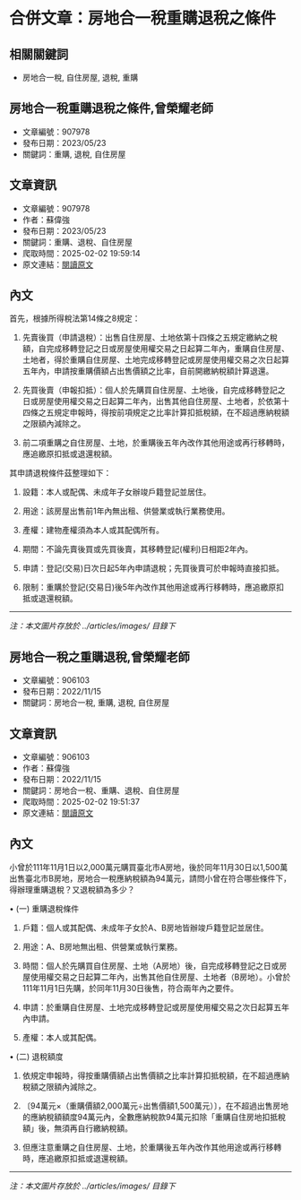 # 合併文章：房地合一稅重購退稅之條件

## 相關關鍵詞
- 房地合一稅, 自住房屋, 退稅, 重購

## 房地合一稅重購退稅之條件,曾榮耀老師
- 文章編號：907978
- 發布日期：2023/05/23
- 關鍵詞：重購, 退稅, 自住房屋


## 文章資訊
- 文章編號：907978
- 作者：蘇偉強
- 發布日期：2023/05/23
- 關鍵詞：重購、退稅、自住房屋
- 爬取時間：2025-02-02 19:59:14
- 原文連結：[閱讀原文](https://real-estate.get.com.tw/Columns/detail.aspx?no=907978)

## 內文
首先，根據所得稅法第14條之8規定：

1. 先賣後買（申請退稅）：出售自住房屋、土地依第十四條之五規定繳納之稅額，自完成移轉登記之日或房屋使用權交易之日起算二年內，重購自住房屋、土地者，得於重購自住房屋、土地完成移轉登記或房屋使用權交易之次日起算五年內，申請按重購價額占出售價額之比率，自前開繳納稅額計算退還。

2. 先買後賣（申報扣抵）：個人於先購買自住房屋、土地後，自完成移轉登記之日或房屋使用權交易之日起算二年內，出售其他自住房屋、土地者，於依第十四條之五規定申報時，得按前項規定之比率計算扣抵稅額，在不超過應納稅額之限額內減除之。

3. 前二項重購之自住房屋、土地，於重購後五年內改作其他用途或再行移轉時，應追繳原扣抵或退還稅額。

其申請退稅條件茲整理如下：

1. 設籍：本人或配偶、未成年子女辦竣戶籍登記並居住。

2. 用途：該房屋出售前1年內無出租、供營業或執行業務使用。

3. 產權：建物產權須為本人或其配偶所有。

4. 期間：不論先賣後買或先買後賣，其移轉登記(權利)日相距2年內。

5. 申請：登記(交易)日次日起5年內申請退稅；先買後賣可於申報時直接扣抵。

6. 限制：重購於登記(交易日)後5年內改作其他用途或再行移轉時，應追繳原扣抵或退還稅額。
---
*注：本文圖片存放於 ../articles/images/ 目錄下*


## 房地合一稅之重購退稅,曾榮耀老師
- 文章編號：906103
- 發布日期：2022/11/15
- 關鍵詞：房地合一稅, 重購, 退稅, 自住房屋


## 文章資訊
- 文章編號：906103
- 作者：蘇偉強
- 發布日期：2022/11/15
- 關鍵詞：房地合一稅、重購、退稅、自住房屋
- 爬取時間：2025-02-02 19:51:37
- 原文連結：[閱讀原文](https://real-estate.get.com.tw/Columns/detail.aspx?no=906103)

## 內文
小曾於111年11月1日以2,000萬元購買臺北市A房地，後於同年11月30日以1,500萬出售臺北市B房地，房地合一稅應納稅額為94萬元，請問小曾在符合哪些條件下，得辦理重購退稅？又退稅額為多少？

• (一) 重購退稅條件

1. 戶籍：個人或其配偶、未成年子女於A、B房地皆辦竣戶籍登記並居住。

2. 用途：A、B房地無出租、供營業或執行業務。

3. 時間：個人於先購買自住房屋、土地（A房地）後，自完成移轉登記之日或房屋使用權交易之日起算二年內，出售其他自住房屋、土地者（B房地）。小曾於111年11月1日先購，於同年11月30日後售，符合兩年內之要件。

4. 申請：於重購自住房屋、土地完成移轉登記或房屋使用權交易之次日起算五年內申請。

5. 產權：本人或其配偶。

• (二) 退稅額度

1. 依規定申報時，得按重購價額占出售價額之比率計算扣抵稅額，在不超過應納稅額之限額內減除之。

2. 〔94萬元×（重購價額2,000萬元÷出售價額1,500萬元）〕，在不超過出售房地的應納稅額額度94萬元內，全數應納稅款94萬元扣除「重購自住房地扣抵稅額」後，無須再自行繳納稅額。

3. 但應注意重購之自住房屋、土地，於重購後五年內改作其他用途或再行移轉時，應追繳原扣抵或退還稅額。
---
*注：本文圖片存放於 ../articles/images/ 目錄下*

